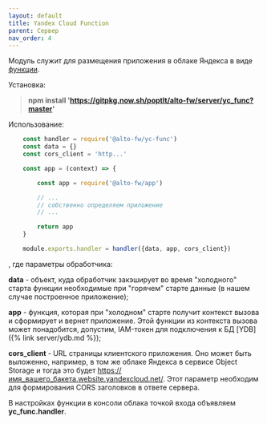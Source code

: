 ```yaml
---
layout: default
title: Yandex Cloud Function
parent: Сервер
nav_order: 4
---
```


Модуль служит для размещения приложения в облаке Яндекса в виде [функции](https://cloud.yandex.ru/services/functions).

Установка:

> **npm install 'https://gitpkg.now.sh/poptlt/alto-fw/server/yc_func?master'**

Использование:

```javascript
    const handler = require('@alto-fw/yc-func')
    const data = {}
    const cors_client = 'http...'

    const app = (context) => {

        const app = require('@alto-fw/app')

        // ...
        // собственно определяем приложение
        // ...        

        return app
    }

    module.exports.handler = handler({data, app, cors_client})
```
, где параметры обработчика:

**data** - объект, куда обработчик закэширует во время "холодного" старта функции необходимые при "горячем" старте данные (в нашем случае построенное приложение);

**app** - функция, которая при "холодном" старте получит контекст вызова и сформирует и вернет приложение. 
Этой функции из контекста вызова может понадобится, 
допустим, IAM-токен для подключения к БД [YDB]({% link server/ydb.md %});

**cors_client** - URL страницы клиентского приложения. Оно может быть выложенно, например, в том же облаке Яндекса
в сервисе Object Storage и тогда это будет https://имя_вашего_бакета.website.yandexcloud.net/. 
Этот параметр необходим для формирования CORS заголовков в ответе сервера.

В настройках функции в консоли облака точкой входа объявляем **yc_func.handler**.



